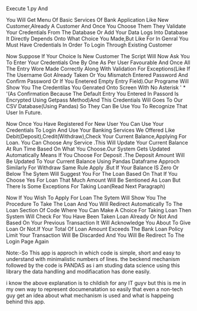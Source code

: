Execute 1.py And

You Will Get Menu Of Basic Services Of Bank Application Like New Customer,Already A Customer And Once You Choose Them They Validate Your Credentials From The Database Or Add Your Data Logs Into Database It Directly Depends Onto What Choice You Made,But Like For In Genral You Must Have Credentials In Order To Login Through Existing Customer

Now Suppose If Your Choice Is New Customer The Script Will Now Ask You To Enter Your Credentials One By One As Per User Favourable And Once All The Entry Wore Made Correctly Along With Validation For Exceptions(Like If The Username Got Already Taken Or You Mismatch Entered Password And Confirm Password Or If You Enetered Empty Entry Field).Our Programe Will Show You The Credentilas You Genrated Onto Screen With No Asterisk ' * '(As Confirmation Because The Default Entry You Entered In Passord Is Encrypted Using Getpass Method)And This Credentials Will Goes To Our CSV Database(Using Pandas) So They Can Be Use You To Recognize That User In Future.

Now Once You Have Registered For New User You Can Use Your Credentials To Login And Use Your Banking Services We Offered Like Debit(Deposit),Credit(Withdraw),Check Your Current Balance,Applying For Loan. You Can Choose Any Service .This Will Update Your Current Balance At Run Time Based On What You Choose.Our System Gets Updated Automatically Means If You Choose For Deposit .The Deposit Amount Will Be Updated To Your Current Balance Using Pandas Dataframe Approch Similarly For Withdraw Same Rule Apply .But If Your Balance IS Zero Or Below The Sytem Will Suggest You For The Loan Based On That If You Choose Yes For Loan That Much Amount Will Be Sentioned As Loan But There Is Some Exceptions For Taking Loan(Read Next Paragraph)

Now If You Wish To Apply For Loan The Sytem Will Show You The Procedure To Take The Loan And You Will Redirect Automatically To The Loan Section Of Code Where You Can Make A Choice For Taking Loan Then System Will Check For You Have Been Taken Loan Already Or Not And Based On Your Previous Transaction It Will Acknowledge You About To Give Loan Or Not.If Your Total Of Loan Amount Exceeds The Bank Loan Policy Limit Your Transaction Will Be Discarded And You Will Be Redirect To The Login Page Again

Note:-So This app is approch in which code is simple, short and easy to understand with minimalistic numbers of lines. the beckend mechanism followed by the code is PANDAS as i am studing data science using this library the data handling and modifiacation has done easily.

i know the above explanation is to childish for any IT guyv but this is me in my own way to represent documenatation so easily that even a non-tech guy get an idea about what mechanism is used and what is happeing behind this app.
